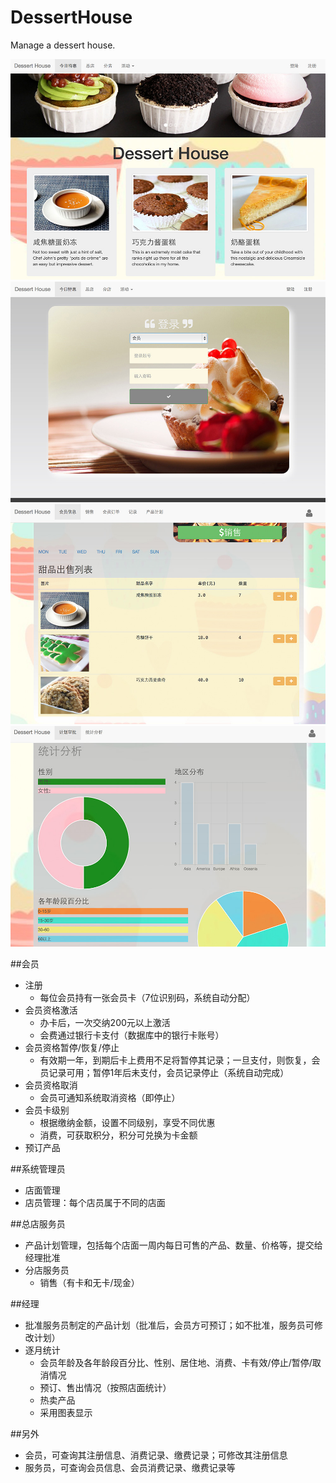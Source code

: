 # DessertHouse
Manage a dessert house.

![image](https://github.com/MelonGO/DessertHouse/raw/master/screenshot/s4.jpg)
![image](https://github.com/MelonGO/DessertHouse/raw/master/screenshot/s1.jpg)
![image](https://github.com/MelonGO/DessertHouse/raw/master/screenshot/s2.jpg)
![image](https://github.com/MelonGO/DessertHouse/raw/master/screenshot/s3.jpg)

##会员
* 注册
  * 每位会员持有一张会员卡（7位识别码，系统自动分配）
* 会员资格激活
  * 办卡后，一次交纳200元以上激活
  * 会费通过银行卡支付（数据库中的银行卡账号）
* 会员资格暂停/恢复/停止
  * 有效期一年，到期后卡上费用不足将暂停其记录；一旦支付，则恢复，会员记录可用；暂停1年后未支付，会员记录停止（系统自动完成）
* 会员资格取消
  * 会员可通知系统取消资格（即停止）
* 会员卡级别
  * 根据缴纳金额，设置不同级别，享受不同优惠
  * 消费，可获取积分，积分可兑换为卡金额
* 预订产品

##系统管理员
* 店面管理
* 店员管理：每个店员属于不同的店面

##总店服务员
* 产品计划管理，包括每个店面一周内每日可售的产品、数量、价格等，提交给经理批准
* 分店服务员
  * 销售（有卡和无卡/现金）

##经理
* 批准服务员制定的产品计划（批准后，会员方可预订；如不批准，服务员可修改计划）
* 逐月统计
  * 会员年龄及各年龄段百分比、性别、居住地、消费、卡有效/停止/暂停/取消情况
  * 预订、售出情况（按照店面统计）
  * 热卖产品
  * 采用图表显示

##另外
* 会员，可查询其注册信息、消费记录、缴费记录；可修改其注册信息
* 服务员，可查询会员信息、会员消费记录、缴费记录等




